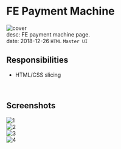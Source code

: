 # FE Payment Machine
![cover](/assets/images/works/fe-payment-machine/cover.jpeg)  
desc: FE payment machine page.  
date: 2018-12-26
``HTML`` ``Master UI``  

## Responsibilities
- HTML/CSS slicing
  
<br />

## Screenshots
![1](/assets/images/works/fe-payment-machine/1.jpeg)  
![2](/assets/images/works/fe-payment-machine/2.jpeg)  
![3](/assets/images/works/fe-payment-machine/3.jpeg)  
![4](/assets/images/works/fe-payment-machine/4.jpeg)  
